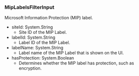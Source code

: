 ### MipLabelsFilterInput
Microsoft Information Protection (MIP) label.

- siteId: System.String
  - Site ID of the MIP Label.
- labelId: System.String
  - Label ID of the MIP Label.
- labelName: System.String
  - Label name of the MIP Label that is shown on the UI.
- hasProtection: System.Boolean
  - Determines whether the MIP label has protection, such as encryption.
